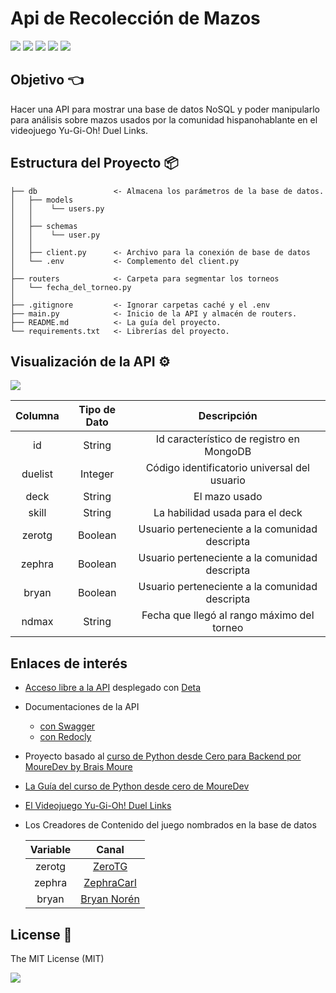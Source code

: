 # Api de Recolección de Mazos

[![](https://img.shields.io/badge/Notepad++-90E59A.svg?style=for-the-badge&logo=notepad%2B%2B&logoColor=black)](https://notepad-plus-plus.org/downloads/) [![](https://img.shields.io/badge/Python-FFD43B?style=for-the-badge&logo=python&logoColor=blue)](https://www.python.org) [![](https://img.shields.io/badge/fastapi-109989?style=for-the-badge&logo=FASTAPI&logoColor=white)](https://fastapi.tiangolo.com/es/) [![](https://img.shields.io/badge/MongoDB-4EA94B?style=for-the-badge&logo=mongodb&logoColor=white)](https://www.mongodb.com/) [![](https://img.shields.io/badge/Postman-FF6C37?style=for-the-badge&logo=Postman&logoColor=white)](https://www.postman.com)


## Objetivo 👈
Hacer una API para mostrar una base de datos NoSQL y poder manipularlo para análisis sobre mazos usados por la comunidad hispanohablante en el videojuego Yu-Gi-Oh! Duel Links.

## Estructura del Proyecto 📦

    ├── db                 <- Almacena los parámetros de la base de datos.
	│   ├── models
	│   │    └── users.py
	│   │
    │   ├── schemas
	│   │    └── user.py
	│   │
    │   ├── client.py      <- Archivo para la conexión de base de datos
	│   └── .env		   <- Complemento del client.py
	│
	├── routers            <- Carpeta para segmentar los torneos
	│   └── fecha_del_torneo.py
	│
	├── .gitignore         <- Ignorar carpetas caché y el .env
    ├── main.py            <- Inicio de la API y almacén de routers.
	├── README.md          <- La guía del proyecto.
    └── requirements.txt   <- Librerías del proyecto.

## Visualización de la API ⚙️
![](https://i.pinimg.com/originals/a0/7b/c5/a07bc58457f0361635cb8d9a24abfc6c.gif)

| Columna | Tipo de Dato |Descripción | 
| :---: | :---: | :---: | 
| id | String | Id característico de registro en MongoDB |
| duelist | Integer | Código identificatorio universal del usuario |
| deck | String | El mazo usado |
| skill | String | La habilidad usada para el deck |
| zerotg | Boolean | Usuario perteneciente a la comunidad descripta |
| zephra | Boolean | Usuario perteneciente a la comunidad descripta |
| bryan | Boolean | Usuario perteneciente a la comunidad descripta |
| ndmax | String | Fecha que llegó al rango máximo del torneo |

## Enlaces de interés
* [Acceso libre a la API](https://xwid2p.deta.dev/) desplegado con [Deta](https://deta.space/from-cloud)
* Documentaciones de la API
	+ [con Swagger](xwid2p.deta.dev/docs)
	+ [con Redocly](xwid2p.deta.dev/redoc)
* Proyecto basado al [curso de Python desde Cero para Backend por MoureDev by Brais Moure](https://youtu.be/_y9qQZXE24A)
* [La Guía del curso de Python desde cero de MoureDev](https://github.com/mouredev/Hello-Python)
* [El Videojuego Yu-Gi-Oh! Duel Links](https://www.konami.com/yugioh/duel_links/en/)
* Los Creadores de Contenido del juego nombrados en la base de datos

	| Variable | Canal |
	| :---: | :---: |
	| zerotg | [ZeroTG](https://www.youtube.com/@ZeroTG) |
	| zephra | [ZephraCarl](https://www.youtube.com/@ZephraCarl) |
	| bryan | [Bryan Norén](https://www.youtube.com/@BryanNoren) |

## License 🧾
The MIT License (MIT)

![](https://i.pinimg.com/originals/00/d2/d2/00d2d2440c90766fedea7609bcb61cac.gif)